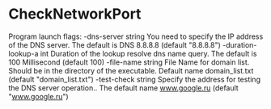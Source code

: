 # CheckNetworkPort

Program launch flags:
-dns-server string
        You need to specify the IP address of the DNS server. The default is DNS 8.8.8.8 (default "8.8.8.8")
  -duration-lookup-a int
        Duration of the lookup resolve dns name query. The default is 100 Millisecond (default 100)
  -file-name string
        File Name for domain list. Should be in the directory of the executable. Default name domain_list.txt (default "domain_list.txt")
  -test-check string
        Specify the address for testing the DNS server operation.. The default name www.google.ru (default "www.google.ru")
